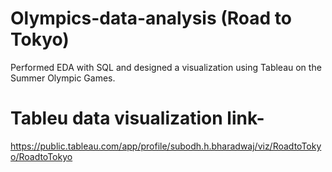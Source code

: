 # Olympics-data-analysis (Road to Tokyo)

Performed EDA with SQL and designed a visualization using Tableau on the Summer Olympic Games.

# Tableu data visualization link-

https://public.tableau.com/app/profile/subodh.h.bharadwaj/viz/RoadtoTokyo/RoadtoTokyo
